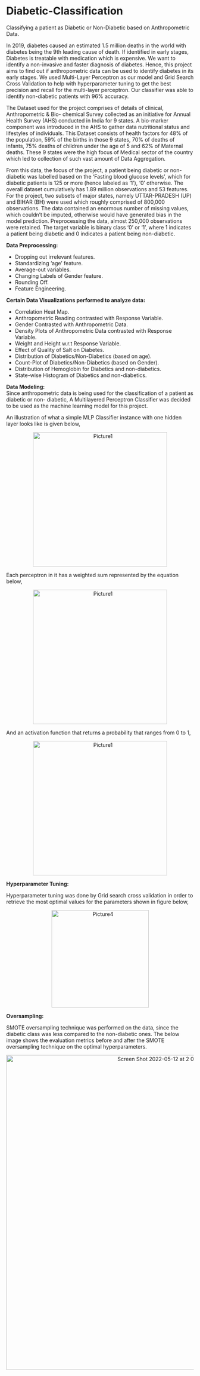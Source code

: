 # Diabetic-Classification
Classifying a patient as Diabetic or Non-Diabetic based on Anthropometric Data.

In 2019, diabetes caused an estimated 1.5 million deaths in the world with diabetes being the 9th leading cause of death. If identified in early stages, Diabetes is treatable with medication which is expensive. We want to identify a non-invasive and faster diagnosis of diabetes. Hence, this project aims to find out if anthropometric data can be used to identify diabetes in its early stages. We used Multi-Layer Perceptron as our model and Grid Search Cross Validation to help with hyperparameter tuning to get the best precision and recall for the multi-layer perceptron. Our classifier was able to identify non-diabetic patients with 96% accuracy.

The Dataset used for the project comprises of details of clinical, Anthropometric & Bio- chemical Survey collected as an initiative for Annual Health Survey (AHS) conducted in India for 9 states. A bio-marker component was introduced in the AHS to gather data nutritional status and lifestyles of individuals. This Dataset consists of health factors for 48% of the population, 59% of the births in those 9 states, 70% of deaths of infants, 75% deaths of children under the age of 5 and 62% of Maternal deaths. These 9 states were the high focus of Medical sector of the country which led to collection of such vast amount of Data Aggregation.

From this data, the focus of the project, a patient being diabetic or non-diabetic was labelled based on the ‘Fasting blood glucose levels’, which for diabetic patients is 125 or more (hence labeled as ‘1’), ‘0’ otherwise. The overall dataset cumulatively has 1.89 million observations and 53 features. For the project, two subsets of major states, namely UTTAR-PRADESH (UP) and BIHAR (BH) were used which roughly comprised of 800,000 observations. The data contained an enormous number of missing values, which couldn’t be imputed, otherwise would have generated bias in the model prediction. Preprocessing the data, almost 250,000 observations were retained. The target variable is binary class ‘0’ or ‘1’, where 1 indicates a patient being diabetic and 0 indicates a patient being non-diabetic.

**Data Preprocessing:** <br/>
 - Dropping out irrelevant features.
 - Standardizing ‘age’ feature.
 - Average-out variables.
 - Changing Labels of Gender feature.
 - Rounding Off.
 - Feature Engineering.

**Certain Data Visualizations performed to analyze data:** <br/>
  - Correlation Heat Map.
  - Anthropometric Reading contrasted with Response Variable.
  - Gender Contrasted with Anthropometric Data.
  - Density Plots of Anthropometric Data contrasted with Response Variable.
  - Weight and Height w.r.t Response Variable.
  - Effect of Quality of Salt on Diabetes.
  - Distribution of Diabetics/Non-Diabetics (based on age).
  - Count-Plot of Diabetics/Non-Diabetics (based on Gender).
  - Distribution of Hemoglobin for Diabetics and non-diabetics.
  - State-wise Histogram of Diabetics and non-diabetics.

**Data Modeling:** <br/>
Since anthropometric data is being used for the classification of a patient as diabetic or non- diabetic, A Multilayered Perceptron Classifier was decided to be used as the machine learning model for this project.

An illustration of what a simple MLP Classifier instance with one hidden layer looks like is given below,

<p align="center"> 
<img width="360" alt="Picture1" src="https://user-images.githubusercontent.com/93501171/168000519-045e1d50-4bc9-4afc-b6a7-5032f0bda114.png">
</p> 

Each perceptron in it has a weighted sum represented by the equation below,

<p align="center"> 
<img width="360" alt="Picture1" src="https://user-images.githubusercontent.com/93501171/168002099-e62024d3-882b-4ec4-9565-97ef8499bc71.png">
</p> 

And an activation function that returns a probability that ranges from 0 to 1,

<p align="center"> 
<img width="360" alt="Picture1" src="https://user-images.githubusercontent.com/93501171/168000463-bd86716e-5aca-4f5c-b84e-1ad9d94d84a5.png">
</p> 


**Hyperparameter Tuning:**<br />

Hyperparameter tuning was done by Grid search cross validation in order to retrieve the most optimal values for the parameters shown in figure below,

<p align="center"> 
<img width="261" alt="Picture4" src="https://user-images.githubusercontent.com/93501171/168002324-4ed826db-cb8d-45d6-8782-4e0ba30f7f91.png">
</p> 

**Oversampling:** <br />

SMOTE oversampling technique was performed on the data, since the diabetic class was less compared to the non-diabetic ones. The below image shows the evaluation metrics before and after the SMOTE oversampling technique on the optimal hyperparameters.

<p align="center"> 
<img width="843" alt="Screen Shot 2022-05-12 at 2 09 23 AM" src="https://user-images.githubusercontent.com/93501171/168003592-492cd9b6-287a-4dfa-ae0c-2a22570297f7.png">
 </p> 
